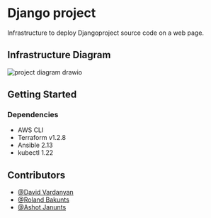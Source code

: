 # Django project

Infrastructure to deploy Djangoproject source code on a web page.

## Infrastructure Diagram

![project diagram drawio](https://user-images.githubusercontent.com/73377788/189150358-60f6c9b2-60a7-4da4-9d0d-f89a95309683.png)

## Getting Started

### Dependencies

* AWS CLI
* Terraform v1.2.8
* Ansible 2.13
* kubectl 1.22

<!-- ### Installing

* How/where to download your program
* Any modifications needed to be made to files/folders

### Executing program

* How to run the program
* Step-by-step bullets
```
code blocks for commands
```

## Help

Any advise for common problems or issues.
```
command to run if program contains helper info
```
 -->
## Contributors

- [@David Vardanyan](https://github.com/daveInDevOps)
- [@Roland Bakunts](https://github.com/RolandBakunts)
- [@Ashot Janunts](https://github.com/AshJan14)

<!-- ## Version History

* 0.2
    * Various bug fixes and optimizations
    * See [commit change]() or See [release history]()
* 0.1
    * Initial Release -->

<!-- ## License

This project is licensed under the [NAME HERE] License - see the LICENSE.md file for details

## Acknowledgments

Inspiration, code snippets, etc.
* [awesome-readme](https://github.com/matiassingers/awesome-readme)
* [PurpleBooth](https://gist.github.com/PurpleBooth/109311bb0361f32d87a2)
* [dbader](https://github.com/dbader/readme-template)
* [zenorocha](https://gist.github.com/zenorocha/4526327)
* [fvcproductions](https://gist.github.com/fvcproductions/1bfc2d4aecb01a834b46) -->
